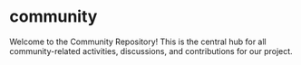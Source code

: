 # community
Welcome to the Community Repository! This is the central hub for all community-related activities, discussions, and contributions for our project.
